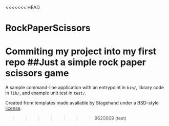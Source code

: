 <<<<<<< HEAD
# RockPaperScissors
Commiting my project into my first repo
##Just a simple rock paper scissors game 
=======
A sample command-line application with an entrypoint in `bin/`, library code
in `lib/`, and example unit test in `test/`.

Created from templates made available by Stagehand under a BSD-style
[license](https://github.com/dart-lang/stagehand/blob/master/LICENSE).
>>>>>>> 9620669 (test)
